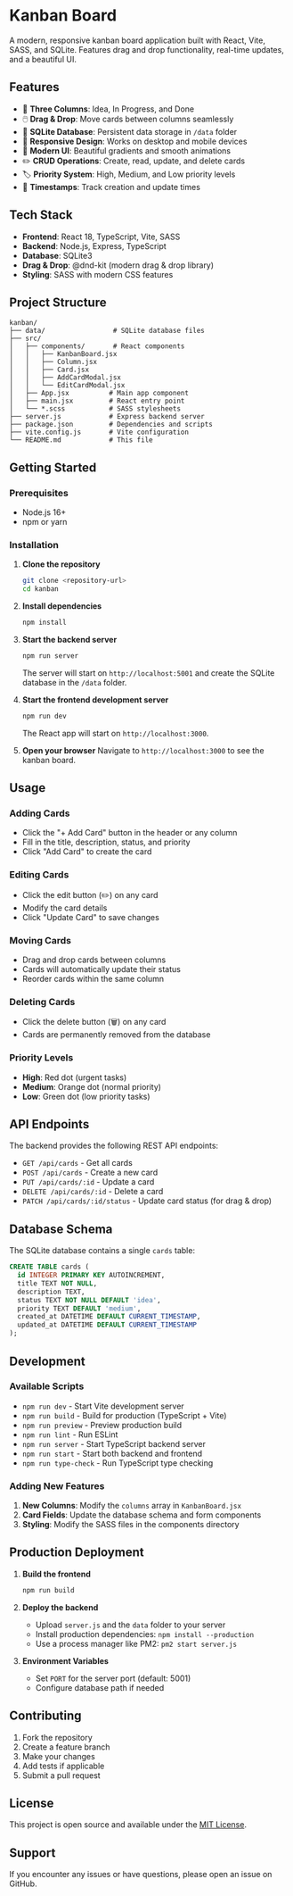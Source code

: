 # Kanban Board

A modern, responsive kanban board application built with React, Vite, SASS, and SQLite. Features drag and drop functionality, real-time updates, and a beautiful UI.

## Features

- 🎯 **Three Columns**: Idea, In Progress, and Done
- 🖱️ **Drag & Drop**: Move cards between columns seamlessly
- 💾 **SQLite Database**: Persistent data storage in `/data` folder
- 📱 **Responsive Design**: Works on desktop and mobile devices
- 🎨 **Modern UI**: Beautiful gradients and smooth animations
- ✏️ **CRUD Operations**: Create, read, update, and delete cards
- 🏷️ **Priority System**: High, Medium, and Low priority levels
- 📅 **Timestamps**: Track creation and update times

## Tech Stack

- **Frontend**: React 18, TypeScript, Vite, SASS
- **Backend**: Node.js, Express, TypeScript
- **Database**: SQLite3
- **Drag & Drop**: @dnd-kit (modern drag & drop library)
- **Styling**: SASS with modern CSS features

## Project Structure

```
kanban/
├── data/                 # SQLite database files
├── src/
│   ├── components/       # React components
│   │   ├── KanbanBoard.jsx
│   │   ├── Column.jsx
│   │   ├── Card.jsx
│   │   ├── AddCardModal.jsx
│   │   └── EditCardModal.jsx
│   ├── App.jsx          # Main app component
│   ├── main.jsx         # React entry point
│   └── *.scss           # SASS stylesheets
├── server.js            # Express backend server
├── package.json         # Dependencies and scripts
├── vite.config.js       # Vite configuration
└── README.md            # This file
```

## Getting Started

### Prerequisites

- Node.js 16+ 
- npm or yarn

### Installation

1. **Clone the repository**
   ```bash
   git clone <repository-url>
   cd kanban
   ```

2. **Install dependencies**
   ```bash
   npm install
   ```

3. **Start the backend server**
   ```bash
   npm run server
   ```
   The server will start on `http://localhost:5001` and create the SQLite database in the `/data` folder.

4. **Start the frontend development server**
   ```bash
   npm run dev
   ```
   The React app will start on `http://localhost:3000`.

5. **Open your browser**
   Navigate to `http://localhost:3000` to see the kanban board.

## Usage

### Adding Cards
- Click the "+ Add Card" button in the header or any column
- Fill in the title, description, status, and priority
- Click "Add Card" to create the card

### Editing Cards
- Click the edit button (✏️) on any card
- Modify the card details
- Click "Update Card" to save changes

### Moving Cards
- Drag and drop cards between columns
- Cards will automatically update their status
- Reorder cards within the same column

### Deleting Cards
- Click the delete button (🗑️) on any card
- Cards are permanently removed from the database

### Priority Levels
- **High**: Red dot (urgent tasks)
- **Medium**: Orange dot (normal priority)
- **Low**: Green dot (low priority tasks)

## API Endpoints

The backend provides the following REST API endpoints:

- `GET /api/cards` - Get all cards
- `POST /api/cards` - Create a new card
- `PUT /api/cards/:id` - Update a card
- `DELETE /api/cards/:id` - Delete a card
- `PATCH /api/cards/:id/status` - Update card status (for drag & drop)

## Database Schema

The SQLite database contains a single `cards` table:

```sql
CREATE TABLE cards (
  id INTEGER PRIMARY KEY AUTOINCREMENT,
  title TEXT NOT NULL,
  description TEXT,
  status TEXT NOT NULL DEFAULT 'idea',
  priority TEXT DEFAULT 'medium',
  created_at DATETIME DEFAULT CURRENT_TIMESTAMP,
  updated_at DATETIME DEFAULT CURRENT_TIMESTAMP
);
```

## Development

### Available Scripts

- `npm run dev` - Start Vite development server
- `npm run build` - Build for production (TypeScript + Vite)
- `npm run preview` - Preview production build
- `npm run lint` - Run ESLint
- `npm run server` - Start TypeScript backend server
- `npm run start` - Start both backend and frontend
- `npm run type-check` - Run TypeScript type checking

### Adding New Features

1. **New Columns**: Modify the `columns` array in `KanbanBoard.jsx`
2. **Card Fields**: Update the database schema and form components
3. **Styling**: Modify the SASS files in the components directory

## Production Deployment

1. **Build the frontend**
   ```bash
   npm run build
   ```

2. **Deploy the backend**
   - Upload `server.js` and the `data` folder to your server
   - Install production dependencies: `npm install --production`
   - Use a process manager like PM2: `pm2 start server.js`

3. **Environment Variables**
   - Set `PORT` for the server port (default: 5001)
   - Configure database path if needed

## Contributing

1. Fork the repository
2. Create a feature branch
3. Make your changes
4. Add tests if applicable
5. Submit a pull request

## License

This project is open source and available under the [MIT License](LICENSE).

## Support

If you encounter any issues or have questions, please open an issue on GitHub.
